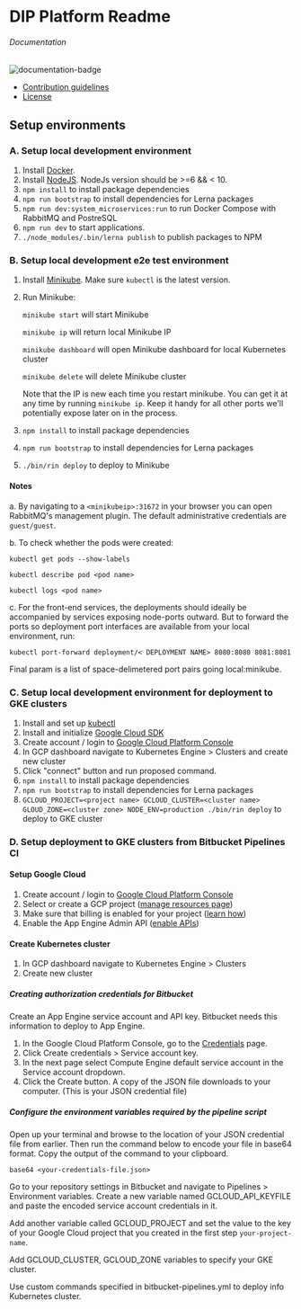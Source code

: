 # DIP Platform Readme

###### Documentation
![documentation-badge](https://img.shields.io/badge/Documentation-5.69%25%20%287%2F123%29-red.svg)

* [Contribution guidelines](CONTRIBUTION.md)
* [License](LICENSE)

## Setup environments

### A. Setup local development environment
1. Install [Docker](https://docs.docker.com/install/#supported-platforms).
2. Install [NodeJS](https://nodejs.org/en/). NodeJs version should be >=6 && < 10.
3. `npm install` to install package dependencies
4. `npm run bootstrap` to install dependencies for Lerna packages
5. `npm run dev:system_microservices:run` to run Docker Compose with RabbitMQ and PostreSQL
6. `npm run dev` to start applications.
7. `./node_modules/.bin/lerna publish` to publish packages to NPM

### B. Setup local development e2e test environment
1. Install [Minikube](https://kubernetes.io/docs/tasks/tools/install-minikube/). Make sure `kubectl` is the latest version.
2. Run Minikube:

    `minikube start` will start Minikube
    
    `minikube ip` will return local Minikube IP
    
    `minikube dashboard` will open Minikube dashboard for local Kubernetes cluster
    
    `minikube delete` will delete Minikube cluster

    Note that the IP is new each time you restart minikube. You can get it at any time by running `minikube ip`.
    Keep it handy for all other ports we'll potentially expose later on in the process.
3. `npm install` to install package dependencies
4. `npm run bootstrap` to install dependencies for Lerna packages
5. `./bin/rin deploy` to deploy to Minikube

#### Notes
a. By navigating to a `<minikubeip>:31672` in your browser you can open RabbitMQ's management plugin. The default administrative credentials are `guest/guest`.

b. To check whether the pods were created:

`kubectl get pods --show-labels`

`kubectl describe pod <pod name>`

`kubectl logs <pod name>`

c. For the front-end services, the deployments should ideally be accompanied by services exposing node-ports outward. 
But to forward the ports so deployment port interfaces are available from your local environment, run:

`kubectl port-forward deployment/< DEPLOYMENT NAME> 8080:8080 8081:8081`

Final param is a list of space-delimetered port pairs going local:minikube.
    
    
### C. Setup local development environment for deployment to GKE clusters
1. Install and set up [kubectl](https://kubernetes.io/docs/tasks/tools/install-kubectl/)
2. Install and initialize [Google Cloud SDK](https://cloud.google.com/sdk/docs/quickstarts)
3. Create account / login to [Google Cloud Platform Console](https://console.cloud.google.com)
4. In GCP dashboard navigate to Kubernetes Engine > Clusters and create new cluster
5. Click "connect" button and run proposed command.
3. `npm install` to install package dependencies
4. `npm run bootstrap` to install dependencies for Lerna packages
5. `GCLOUD_PROJECT=<project name> GCLOUD_CLUSTER=<cluster name> GLOUD_ZONE=<cluster zone> NODE_ENV=production ./bin/rin deploy` to deploy to GKE cluster

### D. Setup deployment to GKE clusters from Bitbucket Pipelines CI

#### Setup Google Cloud
1. Create account / login to [Google Cloud Platform Console](https://console.cloud.google.com)
2. Select or create a GCP project ([manage resources page](https://console.cloud.google.com/cloud-resource-manager))
3. Make sure that billing is enabled for your project ([learn how](https://cloud.google.com/billing/docs/how-to/modify-project))
4. Enable the App Engine Admin API ([enable APIs](https://console.cloud.google.com/flows/enableapi?apiid=appengine))

#### Create Kubernetes cluster
1. In GCP dashboard navigate to Kubernetes Engine > Clusters
2. Create new cluster

##### Creating authorization credentials for Bitbucket
Create an App Engine service account and API key. Bitbucket needs this information to deploy to App Engine.
1. In the Google Cloud Platform Console, go to the [Credentials](https://console.cloud.google.com/apis/credentials) page.
2. Click Create credentials > Service account key.
3. In the next page select Compute Engine default service account in the Service account dropdown.
4. Click the Create button. A copy of the JSON file downloads to your computer. (This is your JSON credential file)

##### Configure the environment variables required by the pipeline script
Open up your terminal and browse to the location of your JSON credential file from earlier. Then run the command below to encode your file in base64 format. Copy the output of the command to your clipboard.

`base64 <your-credentials-file.json>`

Go to your repository settings in Bitbucket and navigate to Pipelines > Environment variables. Create a new variable named GCLOUD_API_KEYFILE and paste the encoded service account credentials in it.

Add another variable called GCLOUD_PROJECT and set the value to the key of your Google Cloud project that you created in the first step `your-project-name`.

Add GCLOUD_CLUSTER, GCLOUD_ZONE variables to specify your GKE cluster.

Use custom commands specified in bitbucket-pipelines.yml to deploy info Kubernetes cluster.
